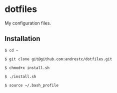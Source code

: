 # dotfiles
My configuration files.

## Installation

`$ cd ~`

`$ git clone git@github.com:andrestc/dotfiles.git`

`$ chmod+x install.sh`

`$ ./install.sh`

`$ source ~/.bash_profile`
